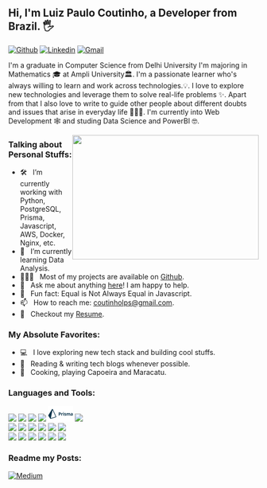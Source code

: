 <!-- Inspired by https://github.com/iampavangandhi/iampavangandhi -->
## Hi, I'm Luiz Paulo Coutinho, a Developer from Brazil. 🖐

[![Github](https://img.shields.io/badge/-Github-000?style=flat&logo=Github&logoColor=white)](https://github.com/lpcoutinho)
[![Linkedin](https://img.shields.io/badge/-LinkedIn-blue?style=flat&logo=Linkedin&logoColor=white)](https://www.linkedin.com/in/luizpaulocoutinho/)
[![Gmail](https://img.shields.io/badge/-Gmail-c14438?style=flat&logo=Gmail&logoColor=white)](mailto:coutinholps@gmail.com)

I'm a graduate in Computer Science  from Delhi University
I'm majoring in Mathematics 🎓 at Ampli University🏛.  I'm a passionate learner who's always willing to learn and work across technologies.💡. I love to explore new technologies and leverage them to solve real-life problems ✨. Apart from that I also love to write to guide other people about different doubts and issues that arise in everyday life 👨🏻‍💻. I'm currently into Web Development 🕸️ and studing Data Science and PowerBI 🤓.

<img align="right" height="250" width="375" alt="" src="https://raw.githubusercontent.com/iampavangandhi/iampavangandhi/master/gifs/coder.gif" />

### Talking about Personal Stuffs:

- 🛠 &nbsp; I’m currently working with Python, PostgreSQL, Prisma, Javascript, <br /> AWS, Docker, Nginx, etc.
- 🚀 &nbsp; I’m currently learning Data Analysis.
- 👨🏻‍💻 &nbsp; Most of my projects are available on [Github](https://github.com/lpcoutinho).
- 💬 &nbsp; Ask me about anything [here](https://github.com/lpcoutinho/lpcoutinho/issues/1)! I am happy to help.
- 👾 &nbsp; Fun fact: Equal is Not Always Equal in Javascript.
- 📫 &nbsp; How to reach me: coutinholps@gmail.com.
- 📝 &nbsp; Checkout my [Resume](https://github.com/lpcoutinho/lpcoutinho/blob/main/resume.pdf).

### My Absolute Favorites:

- 💻 &nbsp; I love exploring new tech stack and building cool stuffs.
- 📰 &nbsp; Reading & writing tech blogs whenever possible.
- 🍕 &nbsp; Cooking, playing Capoeira and Maracatu.

### Languages and Tools:
<!--
(url)(https://github.com/devicons/devicon/)
<code><img height="27" src="" alt="linux"></code>

<code><img height="27" src="https://raw.githubusercontent.com/github/explore/80688e429a7d4ef2fca1e82350fe8e3517d3494d/topics/python/python.png" alt="python"></code>
<code><img height="27" src="https://github.com/devicons/devicon/blob/master/icons/pandas/pandas-original.svg" alt="Pandas"></code>
<code><img height="27" src="https://github.com/devicons/devicon/blob/master/icons/django/django-plain.svg" alt="Django"></code>
<code><img height="27" src="https://github.com/devicons/devicon/blob/master/icons/fastapi/fastapi-original.svg" alt="Fastapi"></code>
<code><img height="27" src="https://raw.githubusercontent.com/github/explore/80688e429a7d4ef2fca1e82350fe8e3517d3494d/topics/javascript/javascript.png" alt="javascript"></code>
<code><img height="27" src="https://raw.githubusercontent.com/github/explore/80688e429a7d4ef2fca1e82350fe8e3517d3494d/topics/nodejs/nodejs.png" alt="nodejs"></code>
<code><img height="27" src="https://github.com/devicons/devicon/blob/master/icons/nginx/nginx-original.svg" alt="Nginx"></code>
<code><img height="27" src="https://raw.githubusercontent.com/github/explore/80688e429a7d4ef2fca1e82350fe8e3517d3494d/topics/sql/sql.png" alt="sql"></code>
<code><img height="27" src="https://raw.githubusercontent.com/devicons/devicon/master/icons/git/git-original.svg" alt="git"></code>
<code><img height="27" src="https://raw.githubusercontent.com/github/explore/80688e429a7d4ef2fca1e82350fe8e3517d3494d/topics/terminal/terminal.png" alt="terminal"></code>
<code><img height="27" src="https://github.com/devicons/devicon/blob/master/icons/linux/linux-original.svg" alt="linux"></code>
<code><img height="27" src="https://raw.githubusercontent.com/devicons/devicon/master/icons/docker/docker-original.svg" alt="Docker"></code>
<code><img height="27" src="https://github.com/devicons/devicon/blob/master/icons/kubernetes/kubernetes-plain.svg" alt="kubernetes"></code>
<code><img height="27" src="https://github.com/devicons/devicon/blob/master/icons/terraform/terraform-original.svg" alt="Terraform"></code>
<code><img height="27" src="https://github.com/devicons/devicon/blob/master/icons/jenkins/jenkins-original.svg" alt="jenkins"></code>
<code><img height="27" src="https://raw.githubusercontent.com/devicons/devicon/master/icons/amazonwebservices/amazonwebservices-original.svg" alt="Amazon"></code>
-->

 <!-- Your languages and tools. Be careful with the alignment. 
  You can use this sites to get logos: https://www.vectorlogo.zone or https://simpleicons.org/
  -->

  <code><img width="10%" src="https://www.vectorlogo.zone/logos/python/python-ar21.svg"></code>
  <code><img width="10%" src="https://www.vectorlogo.zone/logos/djangoproject/djangoproject-ar21.svg"></code>
  <code><img width="10%" src="https://www.vectorlogo.zone/logos/javascript/javascript-ar21.svg"></code>
  <code><img width="10%" src="https://www.vectorlogo.zone/logos/nodejs/nodejs-ar21.svg"></code>
  <code><img width="10%" src="https://raw.githubusercontent.com/cncf/landscape/master/hosted_logos/prisma.svg"></code>
  <code><img width="10%" src="https://www.vectorlogo.zone/logos/postgresql/postgresql-ar21.svg"></code>
  <br />
  <code><img width="10%" src="https://raw.githubusercontent.com/valohai/ml-logos/master/pandas.svg"></code>
  <code><img width="10%" src="https://www.vectorlogo.zone/logos/microsoft_powerbi/microsoft_powerbi-ar21.svg"></code>
  <code><img width="10%" src="https://www.vectorlogo.zone/logos/firebase/firebase-ar21.svg"></code>
  <code><img width="10%" src="https://www.vectorlogo.zone/logos/gnu_bash/gnu_bash-ar21.svg"></code>
  <code><img width="10%" src="https://www.vectorlogo.zone/logos/nginx/nginx-ar21.svg"></code>
  <code><img width="10%" src="https://www.vectorlogo.zone/logos/pocoo_flask/pocoo_flask-ar21.svg"></code>
  <br />
  <code><img width="10%" src="https://www.vectorlogo.zone/logos/docker/docker-ar21.svg"></code>
  <code><img width="10%" src="https://www.vectorlogo.zone/logos/kubernetes/kubernetes-ar21.svg"></code>
  <code><img width="10%" src="https://www.vectorlogo.zone/logos/terraformio/terraformio-ar21.svg"></code>
  <code><img width="10%" src="https://www.vectorlogo.zone/logos/jenkins/jenkins-ar21.svg"></code>
  <code><img width="10%" src="https://www.vectorlogo.zone/logos/amazon_aws/amazon_aws-ar21.svg"></code>
  <code><img width="10%" src="https://www.vectorlogo.zone/logos/git-scm/git-scm-ar21.svg"></code>
  <br /> 
</p>


<!--
## Support me-->
<!-- Your support, if you have it 
I created these images, feel free to use them.
-->
<!--
<p align="center">
  <a href="https://www.patreon.com/onimur" target="_blank">
    <img width="18%" alt="Check my Patreon" src="https://raw.githubusercontent.com/onimur/.github/master/.resources/support-patreon.png"/>
  </a>
  <a href="https://www.paypal.com/cgi-bin/webscr?cmd=_donations&business=YUTBBKXR2XCPJ" target="_blank">
      <img width="18%" alt="Donate with Paypal" src="https://raw.githubusercontent.com/onimur/.github/master/.resources/support-paypal.png"/>
  </a>
  <a href="https://www.buymeacoffee.com/onimur" target="_blank">
      <img width="18%" alt="Buy me a coffee" src="https://raw.githubusercontent.com/onimur/.github/master/.resources/support-buy-coffee.png"/>
  </a>
</p>
-->

### Readme my Posts:

[![Medium](https://www.vectorlogo.zone/logos/medium/medium-ar21.svg)](https://medium.com/@coutinholps)

